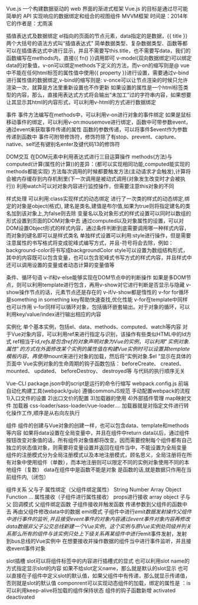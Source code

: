 Vue.js
	一个构建数据驱动的 web 界面的渐进式框架
	Vue.js 的目标是通过尽可能简单的 API 实现响应的数据绑定和组合的视图组件
	MVVM框架
	时间是：2014年
	它的作者是：尤雨溪

插值表达式及数据绑定
	el指向的页面的节点元素，data指定的是数据，{{ title }}两个大括号的语法方式叫“插值表达式”
	简单数据类型、复杂数据类型、函数等都可以在插值表达式中进行显示，并且不需要写this.title，也不需要写data，我们的函数编写在methods内，直接{{ fn() }}调用即可
	v-model(双向数据绑定)可以绑定data的对象值，v-on可以绑定methods下定义的方法，而v-on的缩写则是@
	vue中不能在任何html标签的属性值中使用{{ property }}进行设置，需要通过v-bind进行属性值的数据绑定,v-bind的缩写则是:
	v-once可以让节点渲染的时候只允许渲染一次，就算是方法里重新设置也不作更新
	如果设置的属性是一个html标签类型的内容，那么，直接用表达式方式将会输出“未加工”过的字符串内容，如果想要让其显示其html的内容形式，可以利用v-html的方式进行数据绑定

事件
	事件方法编写在methods中，可以利用v-on进行对象的事件绑定
	如果是鼠标移动事件的绑定，可以利用v-on:mousemove进行绑定，函数中可带参数event，通过event来获取事件传递的属性
	函数的参数传递，可以将事件$event作为参数传递到函数中
	事件可附带修饰符，修饰符除了有stop、prevent、capture、native、self还有键别名enter及键代码13的修饰符

DOM交互
	在DOM元素中利用表达式进行三目运算操作
	methods(方法)与computed(计算(属性的计算))的差异：(都可以实现相同功能,computed能实现的methods都能实现)
方法每次调用的时候都要触发方法(主动请求才会触发),计算将会被内存缓存到内存机制里(下一次调用是被动式调用(对象发生改变时才会被执行))
	利用watch可以对对象内容进行监控操作，但需要注意this对象的不同

样式处理
	可以利用:class实现样式的动态绑定
		进行了一次类的样式的动态绑定,绑定的对象是object(格式),
建名是类名,建值是布尔值,如果为true则将指定建名的类名加到该对象上,为false则去除
		变量名以及对象形式的样式设置可以同时以数组的形式设置到页面的DOM对象中去
	通过computed以及对象属性的设置，可以对DOM设置Object形式的样式内容，通过条件判断到底需要调用哪一种样式内容，而对象的键名即可以是样式类名
	单独样式设置可以利用:style进行操作，但是需要注意属性的书写格式将变成驼峰式编写方式，并且-符号将会去除，例如：background-color将书写成backgroundColor
		style可以设置为数组结构形式，其中的内容既可以包含变量，也可以包含驼峰式书写方式的样式内容，并且样式中还可以调用设置的变量或者动态计算的变量值等

条件、循环句语
	v-if和v-else能够实现在DOM节点中的判断操作
	如果是多DOM节点，则可以利用template进行包含，再用v-show对它进行判断是否显示与隐藏
	v-show操作节点的话，元素节点还是存在的
		v-if/v-show都是惰性的
	v-for
		for循环是something in something
key帮助快速查找,优化性能
		v-for在template中同样也可以作用
		v-for同样可以循环对象，包括循环嵌套输出。对于对象的循环，可以利用key/value/index进行输出相应的内容

实例化
	单个基本实例，包括el、data、methods、computed、watch等内容
	对于Vue对象内容，可以利用ref来进行指定与识别，该操作有些类似HTML中的Id方式
		ref相当于id,$refs是包含ref的对象
	声明对象为Vue的实例，可以利用“实例对象.属性”的方式在外面修改某个实例的属性值
	在构建Vue实例时可以设置其template模板内容，再使用$mount来进行对象的加载，然后将“实例对象.$el ”显示在具体的页面中
	Vue实例对象的生命周期的钩子函数包括： beforeCreate、 created、 mounted、 updated、 beforeDestroy、 destroyed等
		与代码的执行顺序无关

Vue-CLI
	package.json中的script是运行的命令行缩写
	webpack.config.js
		前端自动化构建工具(webpack/gulp)
		遵循commonJS规范
		手动配置webpack的流程
			1)入口文件的设置
			2)出口文价的配置
			3)加载器的使用
			4)外部插件管理
		map映射文件
	加载器
		css-loader/sass-loader/vue-loader....
			加载器就是对指定文件进行转化操作工作,顺序是从右向左执行

组件
	组件的创建与Vue对象的创建一样，也可以包含data、template和methods等内容
		如果将data设置在全局变量中，并且在组件中return data以后，通过组件按钮改变对象值的话，所有组件对象值都将改变。因而需要控制每个组件都有自己独立的状态值对象，则需要将变量设置并返回在组件当中，不能设置为全局变量
	组件的注册模式分为全局注册模式以及本地注册模式，顾名思义，全局注册将在所有对象中使用组件（单数），而本地注册则可以限定不同的实例对象使用不同的本地组件（复数）
	data在组件中是函数不能是对象
		是函数的话,就是数据只作用在当前组件内,（闭包）


组件关系
	父与子
		属性绑定（父组件绑定属性）
			String
			Number
			Array
			Object
			Function
			...
		属性接收（子组件进行属性接收）
			props进行接收
				array
				object
	子与父
		回调模式
			父组件绑定函数
			子组件接收并触发函数
			传递参数到父组件的函数中去
			再由父组件修改data中的数据
		emit模式
			子组件中进行$emit数据发射操作
			父组件中进行事件的监听,并且接受event事件的对象内容
			通过event事件对象内容再修改data数据
	非父子
		公交总线
			新建一个Vue实例，这个实例与原Vue实例处同级并列关系
			那么所有的组件与该实例只处上下级关系
			再某组件中进行$emit事件发射，发射到bus总线的Vue实例中
			在想要接收并操作数据的组件当中进行事件监听，并且接收event事件对象



slot插槽
	slot可以将组件标签中的内容进行插槽式的显式
	也可以利用slot name的方式指定显示slot的内容
	如果不给slot定义name，那么就是默认的slot显示
	也可以直接在子组件中定义slot的默认值，如果父组件中有传递，那么就显示传递值，否则就是slot的默认值
	componrent可以实现动态组件的加载，绑定的属性是 ：is
	可以利用keep-alive将加载的组件保持状态
	组件的钩子函数新增
		activated
		deactivated